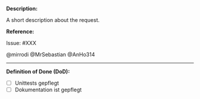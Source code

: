 **Description:**  

A short description about the request.

**Reference:**

Issue: #XXX

@mirrodi @MrSebastian @AnHo314

---
**Definition of Done (DoD):**

- [ ] Unittests gepflegt
- [ ] Dokumentation ist gepflegt